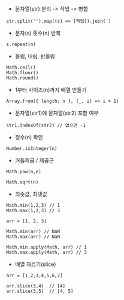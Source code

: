 * 문자열(str) 분리 -> 작업 -> 병합
```
str.split('').map((s) => [작업]).join(')
```

* 문자(s) 횟수(n) 반복
```
s.repeat(n)
```

* 올림, 내림, 반올림
```
Math.ceil()
Math.floor()
Math.round()
```

* 1부터 사이즈(n)까지 배열 만들기
```
Array.from({ length: n }, (_, i) => i + 1)
```

* 문자열(str1)에 문자열(str2) 포함 여부
```
str1.indexOf(str2) // 없으면 -1 
```

* 정수(n) 확인
```
Number.isInteger(n)
```

* 거듭제곱 / 제곱근
```
Math.pow(n,e)

Math.sqrt(n)
``` 


* 최솟값, 최댓값
```
Math.min(1,2,3) // 1
Math.max(1,2,3) // 3
    
arr = [1, 2, 3]

Math.min(arr) // NaN
Math.max(arr) // NaN

Math.min.apply(Math, arr) // 1
Math.max.apply(Math, arr) // 3 
```

* 배열 자르기(slice)
```
arr = [1,2,3,4,5,6,7]

arr.slice(3,4)  // [4]
arr.slice(3,5)  // [4, 5]

```